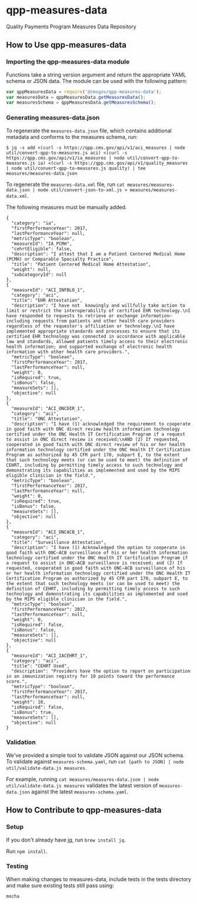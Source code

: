 # qpp-measures-data
Quality Payments Program Measures Data Repository

## How to Use qpp-measures-data

### Importing the qpp-measures-data module
Functions take a string version argument and return the appropriate YAML schema or JSON data.
The module can be used with the following pattern:
```javascript
var qppMeasuresData = require('@cmsgov/qpp-measures-data');
var measuresData = qppMeasuresData.getMeasuresData();
var measuresSchema = qppMeasuresData.getMeasuresSchema();
```

### Generating measures-data.json
To regenerate the `measures-data.json` file, which contains additional metadata and conforms to
the measures schema, run:
```
$ jq -s add <(curl -s https://qpp.cms.gov/api/v1/aci_measures | node util/convert-qpp-to-measures.js aci) <(curl -s https://qpp.cms.gov/api/v1/ia_measures | node util/convert-qpp-to-measures.js ia) <(curl -s https://qpp.cms.gov/api/v1/quality_measures | node util/convert-qpp-to-measures.js quality) | tee measures/measures-data.json
```

To regenerate the `measures-data.xml` file, run `cat measures/measures-data.json | node util/convert-json-to-xml.js > measures/measures-data.xml`.

The following measures must be manually added.
```
{
  "category": "ia",
  "firstPerformanceYear": 2017,
  "lastPerformanceYear": null,
  "metricType": "boolean",
  "measureId": "IA_PCMH",
  "cehrtEligible": false,
  "description": "I attest that I am a Patient Centered Medical Home (PCMH) or Comparable Specialty Practice",
  "title": "Patient Centered Medical Home Attestation",
  "weight": null,
  "subcategoryId": null
},
{
  "measureId": "ACI_INFBLO_1",
  "category": "aci",
  "title": "EHR Attestation",
  "description": "I have not  knowingly and willfully take action to limit or restrict the interoperability of certified EHR technology.\nI have responded to requests to retrieve or exchange information—including requests from patients and other health care providers regardless of the requestor's affiliation or technology.\nI have implemented appropriate standards and processes to ensure that its certified EHR technology was connected in accordance with applicable law and standards, allowed patients timely access to their electronic health information; and supported exchange of electronic health information with other health care providers.",
  "metricType": "boolean",
  "firstPerformanceYear": 2017,
  "lastPerformanceYear": null,
  "weight": 0,
  "isRequired": true,
  "isBonus": false,
  "measureSets": [],
  "objective": null
},
{
  "measureId": "ACI_ONCDIR_1",
  "category": "aci",
  "title": "ONC Attestation",
  "description": "I have (1) acknowledged the requirement to cooperate in good faith with ONC direct review health information technology certified under the ONC Health IT Certification Program if a request to assist in ONC direct review is received;\nAND (2) If requested, cooperated in good faith with ONC direct review of his or her health information technology certified under the ONC Health IT Certification Program as authorized by 45 CFR part 170, subpart E, to the extent that such technology meets (or can be used to meet) the definition of CEHRT, including by permitting timely access to such technology and demonstrating its capabilities as implemented and used by the MIPS eligible clinician in the field.",
  "metricType": "boolean",
  "firstPerformanceYear": 2017,
  "lastPerformanceYear": null,
  "weight": 0,
  "isRequired": true,
  "isBonus": false,
  "measureSets": [],
  "objective": null
},
{
  "measureId": "ACI_ONCACB_1",
  "category": "aci",
  "title": "Surveillance Attestation",
  "description": "I have (1) Acknowledged the option to cooperate in good faith with ONC–ACB surveillance of his or her health information technology certified under the ONC Health IT Certification Program if a request to assist in ONC–ACB surveillance is received; and (2) If requested, cooperated in good faith with ONC–ACB surveillance of his or her health information technology certified under the ONC Health IT Certification Program as authorized by 45 CFR part 170, subpart E, to the extent that such technology meets (or can be used to meet) the definition of CEHRT, including by permitting timely access to such technology and demonstrating its capabilities as implemented and used by the MIPS eligible clinician in the field.",
  "metricType": "boolean",
  "firstPerformanceYear": 2017,
  "lastPerformanceYear": null,
  "weight": 0,
  "isRequired": false,
  "isBonus": false,
  "measureSets": [],
  "objective": null
},
{
  "measureId": "ACI_IACEHRT_1",
  "category": "aci",
  "title": "CEHRT Used",
  "description": "Providers have the option to report on participation in an immunization registry for 10 points toward the performance score.",
  "metricType": "boolean",
  "firstPerformanceYear": 2017,
  "lastPerformanceYear": null,
  "weight": 10,
  "isRequired": false,
  "isBonus": true,
  "measureSets": [],
  "objective": null
}
```

### Validation

We've provided a simple tool to validate JSON against our JSON schema. To validate against
`measures-schema.yaml`, run `cat [path to JSON] | node util/validate-data.js measures`.

For example, running `cat measures/measures-data.json | node util/validate-data.js measures`
validates the latest version of `measures-data.json` against the latest `measures-schema.yaml`.

## How to Contribute to qpp-measures-data

### Setup

If you don't already have [jq](https://stedolan.github.io/jq/), run `brew install jq`.

Run `npm install`.

### Testing

When making changes to measures-data, include tests in the tests directory and make sure existing tests still pass using:

```
mocha
```
